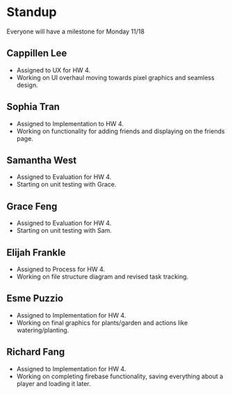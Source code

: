 # Standup

Everyone will have a milestone for Monday 11/18

## Cappillen Lee
- Assigned to UX for HW 4.
- Working on UI overhaul moving towards pixel graphics and seamless design.

## Sophia Tran
- Assigned to Implementation to HW 4.
- Working on functionality for adding friends and displaying on the friends page.
  
## Samantha West
- Assigned to Evaluation for HW 4.
- Starting on unit testing with Grace.

## Grace Feng
- Assigned to Evaluation for HW 4.
- Starting on unit testing with Sam.

## Elijah Frankle
- Assigned to Process for HW 4.
- Working on file structure diagram and revised task tracking.
  
## Esme Puzzio
- Assigned to Implementation for HW 4.
- Working on final graphics for plants/garden and actions like watering/planting.
  
## Richard Fang
- Assigned to Implementation for HW 4.
- Working on completing firebase functionality, saving everything about a player and loading it later.
